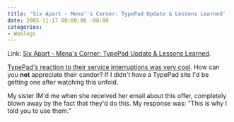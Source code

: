 ```yaml
---
title: 'Six Apart - Mena''s Corner: TypePad Update & Lessons Learned'
date: 2005-11-17 00:00:00 -08:00
categories:
- Weblogs
---
```


<p>Link: <a title="Six Apart - Mena's Corner: TypePad Update & Lessons Learned" href="http://www.sixapart.com/about/corner/2005/11/typepad_update.html">Six Apart - Mena's Corner: TypePad Update & Lessons Learned</a>.
</p>
<p>
<a href="http://37signals.com/svn/archives2/six_apart_does_their_customers_right.php">TypePad's reaction to their service interruptions was very cool</a>. How can you <strong>not</strong> appreciate their candor? If I didn't have a TypePad site I'd be getting one after watching this unfold.
</p>
<p>
My sister IM'd me when she received her email about this offer, completely blown away by the fact that they'd do this. My response was: "This is why I told you to use them."
</p>
